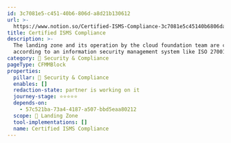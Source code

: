 ```yaml
---
id: 3c7081e5-c451-40b6-806d-a8d21b130612
url: >-
  https://www.notion.so/Certified-ISMS-Compliance-3c7081e5c45140b6806da8d21b130612
title: Certified ISMS Compliance
description: >-
  The landing zone and its operation by the cloud foundation team are certified
  according to an information security management system like ISO 27001 or C5.
category: 🔖 Security & Compliance
pageType: CFMMBlock
properties:
  pillar: 🔖 Security & Compliance
  enables: []
  redaction-state: partner is working on it
  journey-stage: ⭐️⭐️⭐️⭐️⭐️
  depends-on:
    - 57c521ba-73a4-4187-a507-bbd5eaa80212
  scope: 🛬 Landing Zone
  tool-implementations: []
  name: Certified ISMS Compliance
---
```


